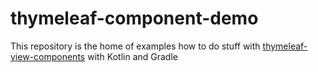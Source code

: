 # thymeleaf-component-demo

This repository is the home of examples how to do stuff with [thymeleaf-view-components](https://github.com/tschuehly/thymeleaf-view-component/) with Kotlin and Gradle

